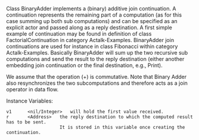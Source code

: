 Class BinaryAdder implements a (binary) additive join continuation.
A continuation represents the remaining part of a computation (as for this case summing up both sub computations) and can be specified as an explicit actor and passed along as a reply destination. A first simple example of continuation may be found in definition of class FactorialContinuation in category Actalk-Examples.
BinaryAdder join continuations are used for instance in class Fibonacci within category Actalk-Examples. Basically BinaryAdder will sum up the two recursive sub computations and send the result to the reply destination (either another embedding join continuation or the final destination, e.g., Print).

We assume that the operation (+) is commutative.
Note that Binary Adder also resynchronizes the two subcomputations and therefore acts as a join operator in data flow.

Instance Variables:

	v1		<nil/Integer>	will hold the first value received.
	r		<Address>	the reply destination to which the computed result has to be sent.
						It is stored in this variable once creating the continuation.